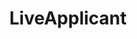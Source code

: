 ---
layout: post
title: LiveApplicant
site: http://www.liveapplicant.com/
image: /lib/img/projects/liveapplicant.png
creator:
  - name: Michael Lisovetsky
    school: NYU
    twitter: 
    eboard: false
    current: false
launchdate:
demodays: March 2014
---